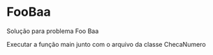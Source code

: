 # FooBaa
Solução para problema Foo Baa

Executar a função main junto com o arquivo da classe ChecaNumero
